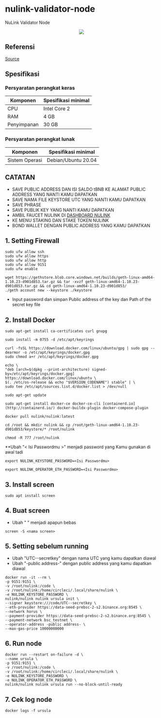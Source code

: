 # nulink-validator-node
NuLink Validator Node
<p align="center">
  <img height="auto" width="auto" src="https://cdn.publish0x.com/prod/fs/images/7c90f780ca96d06aa9e2627941fb1c3ef8ca73b64e0fa85d6e81c2fc65fa7cbd.png">
</p>

## Referensi

[Source](https://icy-gauge-010.notion.site/NuLink-Validator-Node-17851ba667054db7a1ba78e33e964325)

## Spesifikasi

### Persyaratan perangkat keras

| Komponen | Spesifikasi minimal |
|----------|---------------------|
|CPU|Intel Core 2|
|RAM|4 GB|
|Penyimpanan|30 GB|

### Persyaratan perangkat lunak

| Komponen | Spesifikasi minimal |
|----------|---------------------|
|Sistem Operasi|Debian/Ubuntu 20.04|

## CATATAN
- SAVE PUBLIC ADDRESS DAN ISI SALDO tBNB KE ALAMAT PUBLIC ADDRESS YANG NANTI KAMU DAPATKAN
- SAVE NAMA FILE KEYSTORE UTC YANG NANTI KAMU DAPATKAN
- SAVE PHRASE 
- SAVE PUBLIK KEY YANG NANTI KAMU DAPATKAN
- AMBIL FAUCET NULINK DI [DASHBOARD NULINK](https://dashboard.testnet.nulink.org/)
- KE MENU STAKING DAN STAKE TOKEN NULINK
- BOND WALLET DENGAN PUBLIC ADDRESS YANG KAMU DAPATKAN 

## 1. Setting Firewall

```
sudo ufw allow ssh
sudo ufw allow https
sudo ufw allow http
sudo ufw allow 9151
sudo ufw enable
```
```
wget https://gethstore.blob.core.windows.net/builds/geth-linux-amd64-1.10.23-d901d853.tar.gz && tar -xvzf geth-linux-amd64-1.10.23-d901d853.tar.gz && cd geth-linux-amd64-1.10.23-d901d853/
./geth account new --keystore ./keystore
```
- Input password dan simpan Public address of the key dan Path of the secret key file

## 2. Install Docker

```
sudo apt-get install ca-certificates curl gnupg
```
```
sudo install -m 0755 -d /etc/apt/keyrings
```
```
curl -fsSL https://download.docker.com/linux/ubuntu/gpg | sudo gpg --dearmor -o /etc/apt/keyrings/docker.gpg
sudo chmod a+r /etc/apt/keyrings/docker.gpg
```
```
echo \
"deb [arch=$(dpkg --print-architecture) signed-by=/etc/apt/keyrings/docker.gpg] https://download.docker.com/linux/ubuntu \
$(. /etc/os-release && echo "$VERSION_CODENAME") stable" | \
sudo tee /etc/apt/sources.list.d/docker.list > /dev/null
```
```
sudo apt-get update
```
```
sudo apt-get install docker-ce docker-ce-cli [containerd.io](http://containerd.io/) docker-buildx-plugin docker-compose-plugin
```
```
docker pull nulink/nulink:latest
```
```
cd /root && mkdir nulink && cp /root/geth-linux-amd64-1.10.23-d901d853/keystore/* /root/nulink
```
```
chmod -R 777 /root/nulink
```

**Ubah "< Isi Passwordmu >" menjadi password yang Kamu gunakan di awal tadi
```
export NULINK_KEYSTORE_PASSWORD=<Isi Passwordmu>
```
```
export NULINK_OPERATOR_ETH_PASSWORD=<Isi Passwordmu>
```
  
## 3. Install screen
```
sudo apt install screen
```

## 4. Buat screen
- Ubah " <nama screen> " menjadi apapun bebas
```
screen -S <nama screen>
```

## 5. Setting sebelum running
- Ubah "UTC--secretkey" dengan nama UTC yang kamu dapatkan diawal
- Ubah "-public address-" dengan public address yang kamu dapatkan diawal

```
docker run -it --rm \
-p 9151:9151 \
-v /root/nulink:/code \
-v /root/nulink:/home/circleci/.local/share/nulink \
-e NULINK_KEYSTORE_PASSWORD \
nulink/nulink nulink ursula init \
--signer keystore:///code/UTC--secretkey \
--eth-provider https://data-seed-prebsc-2-s2.binance.org:8545 \
--network horus \
--payment-provider https://data-seed-prebsc-2-s2.binance.org:8545 \
--payment-network bsc_testnet \
--operator-address -public address- \
--max-gas-price 10000000000
```

## 6. Run node

```
docker run --restart on-failure -d \
--name ursula \
-p 9151:9151 \
-v /root/nulink:/code \
-v /root/nulink:/home/circleci/.local/share/nulink \
-e NULINK_KEYSTORE_PASSWORD \
-e NULINK_OPERATOR_ETH_PASSWORD \
nulink/nulink nulink ursula run --no-block-until-ready
```

## 7. Cek log node

```
docker logs -f ursula
```


